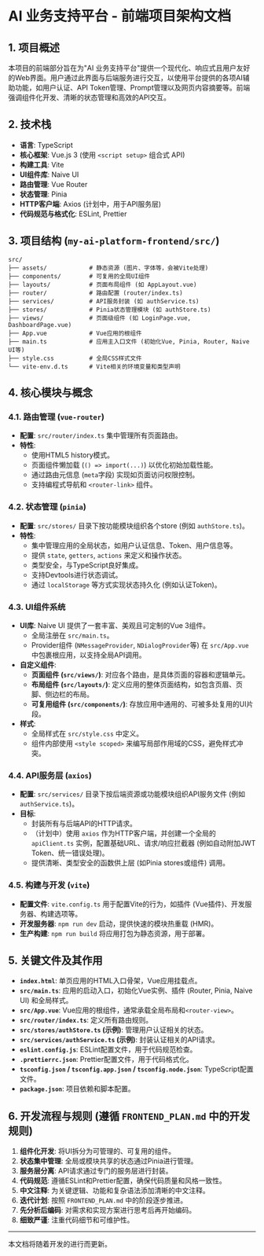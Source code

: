 # AI 业务支持平台 - 前端项目架构文档

## 1. 项目概述

本项目的前端部分旨在为"AI 业务支持平台"提供一个现代化、响应式且用户友好的Web界面。用户通过此界面与后端服务进行交互，以使用平台提供的各项AI辅助功能，如用户认证、API Token管理、Prompt管理以及网页内容摘要等。前端强调组件化开发、清晰的状态管理和高效的API交互。

## 2. 技术栈

-   **语言**: TypeScript
-   **核心框架**: Vue.js 3 (使用 `<script setup>` 组合式 API)
-   **构建工具**: Vite
-   **UI组件库**: Naive UI
-   **路由管理**: Vue Router
-   **状态管理**: Pinia
-   **HTTP客户端**: Axios (计划中，用于API服务层)
-   **代码规范与格式化**: ESLint, Prettier

## 3. 项目结构 (`my-ai-platform-frontend/src/`)

```
src/
├── assets/            # 静态资源 (图片、字体等，会被Vite处理)
├── components/        # 可复用的全局UI组件
├── layouts/           # 页面布局组件 (如 AppLayout.vue)
├── router/            # 路由配置 (router/index.ts)
├── services/          # API服务封装 (如 authService.ts)
├── stores/            # Pinia状态管理模块 (如 authStore.ts)
├── views/             # 页面级组件 (如 LoginPage.vue, DashboardPage.vue)
├── App.vue            # Vue应用的根组件
├── main.ts            # 应用主入口文件 (初始化Vue, Pinia, Router, Naive UI等)
├── style.css          # 全局CSS样式文件
└── vite-env.d.ts      # Vite相关的环境变量和类型声明
```

## 4. 核心模块与概念

### 4.1. 路由管理 (`vue-router`)
-   **配置**: `src/router/index.ts` 集中管理所有页面路由。
-   **特性**:
    -   使用HTML5 history模式。
    -   页面组件懒加载 (`() => import(...)`) 以优化初始加载性能。
    -   通过路由元信息 (`meta`字段) 实现如页面访问权限控制。
    -   支持编程式导航和 `<router-link>` 组件。

### 4.2. 状态管理 (`pinia`)
-   **配置**: `src/stores/` 目录下按功能模块组织各个store (例如 `authStore.ts`)。
-   **特性**:
    -   集中管理应用的全局状态，如用户认证信息、Token、用户信息等。
    -   提供 `state`, `getters`, `actions` 来定义和操作状态。
    -   类型安全，与TypeScript良好集成。
    -   支持Devtools进行状态调试。
    -   通过 `localStorage` 等方式实现状态持久化 (例如认证Token)。

### 4.3. UI组件系统
-   **UI库**: Naive UI 提供了一套丰富、美观且可定制的Vue 3组件。
    -   全局注册在 `src/main.ts`。
    -   Provider组件 (`NMessageProvider`, `NDialogProvider`等) 在 `src/App.vue` 中包裹根应用，以支持全局API调用。
-   **自定义组件**:
    -   **页面组件 (`src/views/`)**: 对应各个路由，是具体页面的容器和逻辑单元。
    -   **布局组件 (`src/layouts/`)**: 定义应用的整体页面结构，如包含页眉、页脚、侧边栏的布局。
    -   **可复用组件 (`src/components/`)**: 存放应用中通用的、可被多处复用的UI片段。
-   **样式**:
    -   全局样式在 `src/style.css` 中定义。
    -   组件内部使用 `<style scoped>` 来编写局部作用域的CSS，避免样式冲突。

### 4.4. API服务层 (`axios`)
-   **配置**: `src/services/` 目录下按后端资源或功能模块组织API服务文件 (例如 `authService.ts`)。
-   **目标**:
    -   封装所有与后端API的HTTP请求。
    -   （计划中）使用 `axios` 作为HTTP客户端，并创建一个全局的 `apiClient.ts` 实例，配置基础URL、请求/响应拦截器 (例如自动附加JWT Token、统一错误处理)。
    -   提供清晰、类型安全的函数供上层 (如Pinia stores或组件) 调用。

### 4.5. 构建与开发 (`vite`)
-   **配置文件**: `vite.config.ts` 用于配置Vite的行为，如插件 (Vue插件)、开发服务器、构建选项等。
-   **开发服务器**: `npm run dev` 启动，提供快速的模块热重载 (HMR)。
-   **生产构建**: `npm run build` 将应用打包为静态资源，用于部署。

## 5. 关键文件及其作用

-   **`index.html`**: 单页应用的HTML入口骨架，Vue应用挂载点。
-   **`src/main.ts`**: 应用的启动入口，初始化Vue实例、插件 (Router, Pinia, Naive UI) 和全局样式。
-   **`src/App.vue`**: Vue应用的根组件，通常承载全局布局和`<router-view>`。
-   **`src/router/index.ts`**: 定义所有路由规则。
-   **`src/stores/authStore.ts` (示例)**: 管理用户认证相关的状态。
-   **`src/services/authService.ts` (示例)**: 封装认证相关的API请求。
-   **`eslint.config.js`**: ESLint配置文件，用于代码规范检查。
-   **`.prettierrc.json`**: Prettier配置文件，用于代码格式化。
-   **`tsconfig.json` / `tsconfig.app.json` / `tsconfig.node.json`**: TypeScript配置文件。
-   **`package.json`**: 项目依赖和脚本配置。

## 6. 开发流程与规则 (遵循 `FRONTEND_PLAN.md` 中的开发规则)

1.  **组件化开发**: 将UI拆分为可管理的、可复用的组件。
2.  **状态集中管理**: 全局或模块共享的状态通过Pinia进行管理。
3.  **服务层分离**: API请求通过专门的服务层进行封装。
4.  **代码规范**: 遵循ESLint和Prettier配置，确保代码质量和风格一致性。
5.  **中文注释**: 为关键逻辑、功能和复杂语法添加清晰的中文注释。
6.  **迭代计划**: 按照 `FRONTEND_PLAN.md` 中的阶段逐步推进。
7.  **先分析后编码**: 对需求和实现方案进行思考后再开始编码。
8.  **细致严谨**: 注重代码细节和可维护性。

---
本文档将随着开发的进行而更新。 